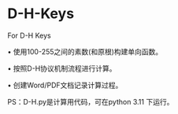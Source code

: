# D-H-Keys
For D-H Keys 

• 使用100-255之间的素数(和原根)构建单向函数。

• 按照D-H协议机制流程进行计算。

• 创建Word/PDF文档记录计算过程。

PS：D-H.py是计算用代码，可在python 3.11 下运行。

